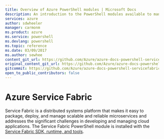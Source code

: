 ```yaml
---
title: Overview of Azure PowerShell modules | Microsoft Docs
description: An introduction to the PowerShell modules available to manage Azure resources.
services: azure
author: sdwheeler
manager: carmonm
ms.product: azure
ms.service: powershell
ms.devlang: powershell
ms.topic: reference
ms.date: 03/09/2017
ms.author: sewhee
content_git_url: https://github.com/Azure/azure-docs-powershell-servicefabric/blob/master/Service-Fabric-cmdlets/docs-conceptual/overview.md
original_content_git_url: https://github.com/Azure/azure-docs-powershell-servicefabric/blob/master/Service-Fabric-cmdlets/docs-conceptual/overview.md
gitcommit: https://github.com/Azure/azure-docs-powershell-servicefabric/blob/e63cf826edada2ef41fc5d5e04c7160a1c25c682
open_to_public_contributors: false
---
```


# Azure Service Fabric

Service Fabric is a distributed systems platform that makes it easy to package, deploy, and manage
scalable and reliable microservices and addresses the significant challenges in developing and
managing cloud applications. The Service Fabric PowerShell module is installed with the
[Service Fabric SDK, runtime, and tools](/azure/service-fabric/service-fabric-get-started).
